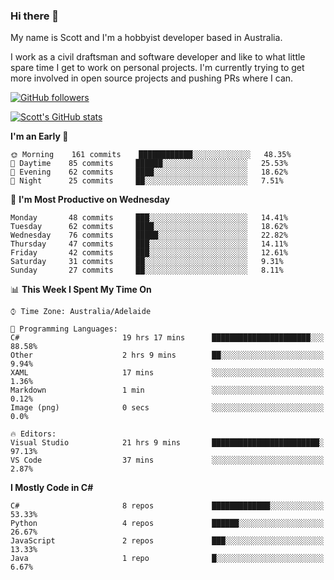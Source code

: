 ### Hi there 👋

My name is Scott and I'm a hobbyist developer based in Australia.

I work as a civil draftsman and software developer and like to what little spare time I get to work on personal projects. I'm currently trying to get more involved in open source projects and pushing PRs where I can. 

[![GitHub followers](https://img.shields.io/github/followers/puppetsw?label=Follow&style=social)](https://github.com/puppetsw?tab=followers)

[![Scott's GitHub stats](https://github-readme-stats.vercel.app/api?username=puppetsw&show_icons=true&theme=dark)](https://github.com/anuraghazra/github-readme-stats)

<!--START_SECTION:waka-->
**I'm an Early 🐤** 

```text
🌞 Morning    161 commits    ████████████░░░░░░░░░░░░░   48.35% 
🌆 Daytime    85 commits     ██████░░░░░░░░░░░░░░░░░░░   25.53% 
🌃 Evening    62 commits     ████░░░░░░░░░░░░░░░░░░░░░   18.62% 
🌙 Night      25 commits     ██░░░░░░░░░░░░░░░░░░░░░░░   7.51%

```
📅 **I'm Most Productive on Wednesday** 

```text
Monday       48 commits     ███░░░░░░░░░░░░░░░░░░░░░░   14.41% 
Tuesday      62 commits     ████░░░░░░░░░░░░░░░░░░░░░   18.62% 
Wednesday    76 commits     █████░░░░░░░░░░░░░░░░░░░░   22.82% 
Thursday     47 commits     ███░░░░░░░░░░░░░░░░░░░░░░   14.11% 
Friday       42 commits     ███░░░░░░░░░░░░░░░░░░░░░░   12.61% 
Saturday     31 commits     ██░░░░░░░░░░░░░░░░░░░░░░░   9.31% 
Sunday       27 commits     ██░░░░░░░░░░░░░░░░░░░░░░░   8.11%

```


📊 **This Week I Spent My Time On** 

```text
⌚︎ Time Zone: Australia/Adelaide

💬 Programming Languages: 
C#                       19 hrs 17 mins      ██████████████████████░░░   88.58% 
Other                    2 hrs 9 mins        ██░░░░░░░░░░░░░░░░░░░░░░░   9.94% 
XAML                     17 mins             ░░░░░░░░░░░░░░░░░░░░░░░░░   1.36% 
Markdown                 1 min               ░░░░░░░░░░░░░░░░░░░░░░░░░   0.12% 
Image (png)              0 secs              ░░░░░░░░░░░░░░░░░░░░░░░░░   0.0%

🔥 Editors: 
Visual Studio            21 hrs 9 mins       ████████████████████████░   97.13% 
VS Code                  37 mins             ░░░░░░░░░░░░░░░░░░░░░░░░░   2.87%

```

**I Mostly Code in C#** 

```text
C#                       8 repos             █████████████░░░░░░░░░░░░   53.33% 
Python                   4 repos             ██████░░░░░░░░░░░░░░░░░░░   26.67% 
JavaScript               2 repos             ███░░░░░░░░░░░░░░░░░░░░░░   13.33% 
Java                     1 repo              █░░░░░░░░░░░░░░░░░░░░░░░░   6.67%

```



<!--END_SECTION:waka-->

<!--
**puppetsw/puppetsw** is a ✨ _special_ ✨ repository because its `README.md` (this file) appears on your GitHub profile.

Here are some ideas to get you started:

- 🔭 I’m currently working on ...
- 🌱 I’m currently learning ...
- 👯 I’m looking to collaborate on ...
- 🤔 I’m looking for help with ...
- 💬 Ask me about ...
- 📫 How to reach me: ...
- 😄 Pronouns: ...
- ⚡ Fun fact: ...
-->
